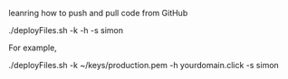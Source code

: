 leanring how to push and pull code from GitHub


./deployFiles.sh -k <yourpemkey> -h <yourdomain> -s simon

For example,

./deployFiles.sh -k ~/keys/production.pem -h yourdomain.click -s simon

